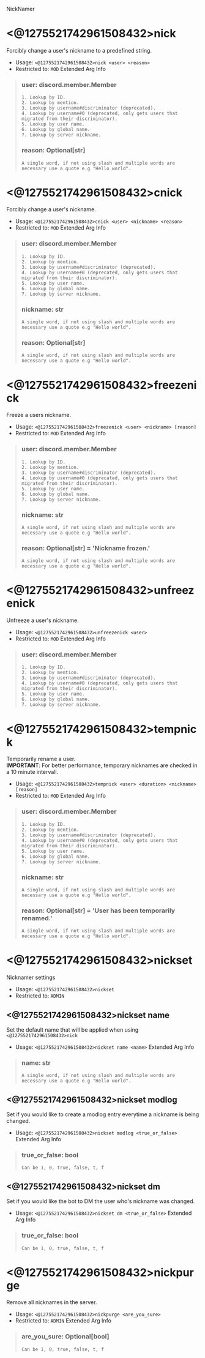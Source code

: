 NickNamer

# <@1275521742961508432>nick
Forcibly change a user's nickname to a predefined string.<br/>
 - Usage: `<@1275521742961508432>nick <user> <reason>`
 - Restricted to: `MOD`
Extended Arg Info
> ### user: discord.member.Member
> 
> 
>     1. Lookup by ID.
>     2. Lookup by mention.
>     3. Lookup by username#discriminator (deprecated).
>     4. Lookup by username#0 (deprecated, only gets users that migrated from their discriminator).
>     5. Lookup by user name.
>     6. Lookup by global name.
>     7. Lookup by server nickname.
> 
>     
> ### reason: Optional[str]
> ```
> A single word, if not using slash and multiple words are necessary use a quote e.g "Hello world".
> ```
# <@1275521742961508432>cnick
Forcibly change a user's nickname.<br/>
 - Usage: `<@1275521742961508432>cnick <user> <nickname> <reason>`
 - Restricted to: `MOD`
Extended Arg Info
> ### user: discord.member.Member
> 
> 
>     1. Lookup by ID.
>     2. Lookup by mention.
>     3. Lookup by username#discriminator (deprecated).
>     4. Lookup by username#0 (deprecated, only gets users that migrated from their discriminator).
>     5. Lookup by user name.
>     6. Lookup by global name.
>     7. Lookup by server nickname.
> 
>     
> ### nickname: str
> ```
> A single word, if not using slash and multiple words are necessary use a quote e.g "Hello world".
> ```
> ### reason: Optional[str]
> ```
> A single word, if not using slash and multiple words are necessary use a quote e.g "Hello world".
> ```
# <@1275521742961508432>freezenick
Freeze a users nickname.<br/>
 - Usage: `<@1275521742961508432>freezenick <user> <nickname> [reason]`
 - Restricted to: `MOD`
Extended Arg Info
> ### user: discord.member.Member
> 
> 
>     1. Lookup by ID.
>     2. Lookup by mention.
>     3. Lookup by username#discriminator (deprecated).
>     4. Lookup by username#0 (deprecated, only gets users that migrated from their discriminator).
>     5. Lookup by user name.
>     6. Lookup by global name.
>     7. Lookup by server nickname.
> 
>     
> ### nickname: str
> ```
> A single word, if not using slash and multiple words are necessary use a quote e.g "Hello world".
> ```
> ### reason: Optional[str] = 'Nickname frozen.'
> ```
> A single word, if not using slash and multiple words are necessary use a quote e.g "Hello world".
> ```
# <@1275521742961508432>unfreezenick
Unfreeze a user's nickname.<br/>
 - Usage: `<@1275521742961508432>unfreezenick <user>`
 - Restricted to: `MOD`
Extended Arg Info
> ### user: discord.member.Member
> 
> 
>     1. Lookup by ID.
>     2. Lookup by mention.
>     3. Lookup by username#discriminator (deprecated).
>     4. Lookup by username#0 (deprecated, only gets users that migrated from their discriminator).
>     5. Lookup by user name.
>     6. Lookup by global name.
>     7. Lookup by server nickname.
> 
>     
# <@1275521742961508432>tempnick
Temporarily rename a user.<br/>
**IMPORTANT**: For better performance, temporary nicknames are checked in a 10 minute intervall.<br/>
 - Usage: `<@1275521742961508432>tempnick <user> <duration> <nickname> [reason]`
 - Restricted to: `MOD`
Extended Arg Info
> ### user: discord.member.Member
> 
> 
>     1. Lookup by ID.
>     2. Lookup by mention.
>     3. Lookup by username#discriminator (deprecated).
>     4. Lookup by username#0 (deprecated, only gets users that migrated from their discriminator).
>     5. Lookup by user name.
>     6. Lookup by global name.
>     7. Lookup by server nickname.
> 
>     
> ### nickname: str
> ```
> A single word, if not using slash and multiple words are necessary use a quote e.g "Hello world".
> ```
> ### reason: Optional[str] = 'User has been temporarily renamed.'
> ```
> A single word, if not using slash and multiple words are necessary use a quote e.g "Hello world".
> ```
# <@1275521742961508432>nickset
Nicknamer settings<br/>
 - Usage: `<@1275521742961508432>nickset`
 - Restricted to: `ADMIN`
## <@1275521742961508432>nickset name
Set the default name that will be applied when using ``<@1275521742961508432>nick``<br/>
 - Usage: `<@1275521742961508432>nickset name <name>`
Extended Arg Info
> ### name: str
> ```
> A single word, if not using slash and multiple words are necessary use a quote e.g "Hello world".
> ```
## <@1275521742961508432>nickset modlog
Set if you would like to create a modlog entry everytime a nickname is being changed.<br/>
 - Usage: `<@1275521742961508432>nickset modlog <true_or_false>`
Extended Arg Info
> ### true_or_false: bool
> ```
> Can be 1, 0, true, false, t, f
> ```
## <@1275521742961508432>nickset dm
Set if you would like the bot to DM the user who's nickname was changed.<br/>
 - Usage: `<@1275521742961508432>nickset dm <true_or_false>`
Extended Arg Info
> ### true_or_false: bool
> ```
> Can be 1, 0, true, false, t, f
> ```
# <@1275521742961508432>nickpurge
Remove all nicknames in the server.<br/>
 - Usage: `<@1275521742961508432>nickpurge <are_you_sure>`
 - Restricted to: `ADMIN`
Extended Arg Info
> ### are_you_sure: Optional[bool]
> ```
> Can be 1, 0, true, false, t, f
> ```
